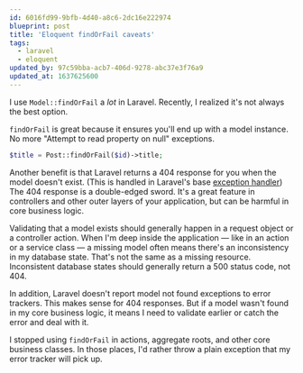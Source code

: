 ```yaml
---
id: 6016fd99-9bfb-4d40-a8c6-2dc16e222974
blueprint: post
title: 'Eloquent findOrFail caveats'
tags:
  - laravel
  - eloquent
updated_by: 97c59bba-acb7-406d-9278-abc37e3f76a9
updated_at: 1637625600
---
```

I use `Model::findOrFail` a *lot* in Laravel. Recently, I realized it's not always the best option.

<!--more-->

`findOrFail` is great because it ensures you'll end up with a model instance. No more "Attempt to read property on null" exceptions.

```php
$title = Post::findOrFail($id)->title;
```

Another benefit is that Laravel returns a 404 response for you when the model doesn't exist. (This is handled in Laravel's base [exception handler](https://github.com/laravel/framework/blob/5b50d53053990e2ed2da8b8f8dffbdce290c1b40/src/Illuminate/Foundation/Exceptions/Handler.php#L384-L385)) The 404 response is a double-edged sword. It's a great feature in controllers and other outer layers of your application, but can be harmful in core business logic.

Validating that a model exists should generally happen in a request object or a controller action. When I'm deep inside the application — like in an action or a service class — a missing model often means there's an inconsistency in my database state. That's not the same as a missing resource. Inconsistent database states should generally return a 500 status code, not 404.

In addition, Laravel doesn't report model not found exceptions to error trackers. This makes sense for 404 responses. But if a model wasn't found in my core business logic, it means I need to validate earlier or catch the error and deal with it.

I stopped using `findOrFail` in actions, aggregate roots, and other core business classes. In those places, I'd rather throw a plain exception that my error tracker will pick up.